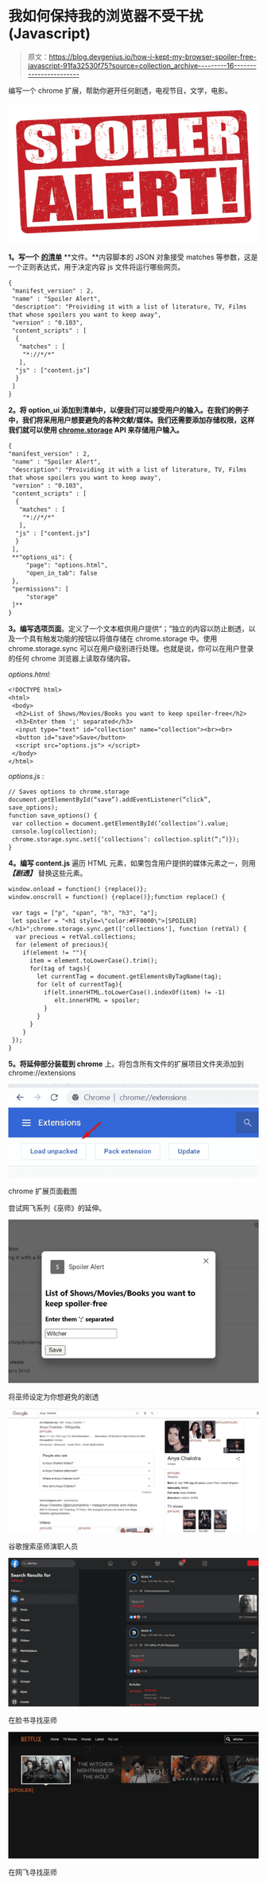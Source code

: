 # 我如何保持我的浏览器不受干扰(Javascript)

> 原文：<https://blog.devgenius.io/how-i-kept-my-browser-spoiler-free-javascript-91fa32530f75?source=collection_archive---------16----------------------->

编写一个 chrome 扩展，帮助你避开任何剧透，电视节目，文学，电影。

![](img/aa5be650abe206a94b3e89bbc77881fd.png)

**1。写一个** [**的清单**](https://developer.chrome.com/extensions/manifest) **文件。**内容脚本的 JSON 对象接受 matches 等参数，这是一个正则表达式，用于决定内容 js 文件将运行哪些网页。

```
{ 
 "manifest_version" : 2, 
 "name" : "Spoiler Alert", 
 "description": "Proividing it with a list of literature, TV, Films that whose spoilers you want to keep away",
 "version" : "0.103",
 "content_scripts" : [ 
  { 
   "matches" : [ 
    "*://*/*" 
   ], 
  "js" : ["content.js"]
  }
 ]
}
```

**2。将 option_ui 添加到清单中，以便我们可以接受用户的输入。在我们的例子中，我们将采用用户想要避免的各种文献/媒体。我们还需要添加存储权限，这样我们就可以使用 [chrome.storage](https://developer.chrome.com/apps/storage) API 来存储用户输入。**

```
{
"manifest_version" : 2, 
 "name" : "Spoiler Alert", 
 "description": "Proividing it with a list of literature, TV, Films that whose spoilers you want to keep away",
 "version" : "0.103",
 "content_scripts" : [ 
  { 
   "matches" : [ 
    "*://*/*" 
   ], 
  "js" : ["content.js"]
  }
 ],
 **"options_ui": {
     "page": "options.html",
     "open_in_tab": false
 },
 "permissions": [
     "storage"
 ]**
}
```

**3。编写选项页面**。定义了一个文本框供用户提供“；”独立的内容以防止剧透，以及一个具有触发功能的按钮以将值存储在 chrome.storage 中。使用 chrome.storage.sync 可以在用户级别进行处理。也就是说，你可以在用户登录的任何 chrome 浏览器上读取存储内容。

*options.html:*

```
<!DOCTYPE html>
<html>
 <body>
  <h2>List of Shows/Movies/Books you want to keep spoiler-free</h2>
  <h3>Enter them ';' separated</h3>
  <input type="text" id="collection" name="collection"><br><br>
  <button id="save">Save</button>
  <script src="options.js"> </script>
 </body>
</html>
```

*options.js :*

```
// Saves options to chrome.storage
document.getElementById(“save”).addEventListener(“click”, save_options);
function save_options() {
 var collection = document.getElementById(‘collection’).value;
 console.log(collection);
 chrome.storage.sync.set({‘collections’: collection.split(“;”)});
}
```

**4。编写 content.js** 遍历 HTML 元素，如果包含用户提供的媒体元素之一，则用 ***【剧透】*** 替换这些元素。

```
window.onload = function() {replace()};
window.onscroll = function() {replace()};function replace() {

 var tags = ["p", "span", "h", "h3", "a"];
 let spoiler = "<h1 style=\"color:#FF0000\">[SPOILER]</h1>";chrome.storage.sync.get(['collections'], function (retVal) {
  var precious = retVal.collections;
  for (element of precious){
    if(element != ""){
      item = element.toLowerCase().trim();
      for(tag of tags){
        let currentTag = document.getElementsByTagName(tag);
        for (elt of currentTag){
          if(elt.innerHTML.toLowerCase().indexOf(item) != -1)
             elt.innerHTML = spoiler;
          }
        }
      }
    }
 });
}
```

**5。将延伸部分装载到 chrome** 上。将包含所有文件的扩展项目文件夹添加到 chrome://extensions

![](img/f91250184b14fa3a90f959585b81a661.png)

chrome 扩展页面截图

尝试网飞系列《巫师》的延伸。

![](img/67ac5c11f8fdab8bdf554d94f51c8c30.png)

将巫师设定为你想避免的剧透

![](img/acb066d53417b20aebcccaae6d4ec327.png)

谷歌搜索巫师演职人员

![](img/3c0f145a66f3202ce75e9dba91e17b3f.png)

在脸书寻找巫师

![](img/fdf4c4068faa43c39aaef2c9a8382615.png)

在网飞寻找巫师
